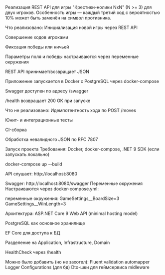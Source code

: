 Реализация REST API для игры "Крестики-нолики NxN" (N >= 3) для двух игроков.
Особенность игры — каждый третий ход с вероятностью 10% может быть заменён на символ противника.

Что реализовано:
 Инициализация новой игры через REST API

 Совершение ходов игроками

 Фиксация победы или ничьей

 Параметры поля и победы настраиваются через переменные окружения

 REST API принимает/возвращает JSON

 Приложение запускается в Docker с PostgreSQL через docker-compose

 Swagger доступен по адресу /swagger

 /health возвращает 200 OK при запуске

 Что не реализовано:
 Идемпотентность хода по POST /moves

 Юнит- и интеграционные тесты

 CI-сборка

 Обработка невалидного JSON по RFC 7807

Запуск проекта
Требования: Docker, docker-compose, .NET 9 SDK (если запускать локально)

docker-compose up --build

API слушает: http://localhost:8080

Swagger: http://localhost:8080/swagger
Переменные окружения
Настраиваются через docker-compose.yml:

переменные окружения:
GameSettings__BoardSize=3
GameSettings__WinLength=3

Архитектура:
ASP.NET Core 9 Web API (minimal hosting model)

PostgreSQL как основное хранилище

EF Core для доступа к БД

Разделение на Application, Infrastructure, Domain

HealthCheck через /health

Можно было добавить (но не захотел):
Fluent validation
automapper
Logger
Configurations (для бд)
Dto-шки для геймсервиса
midleware
